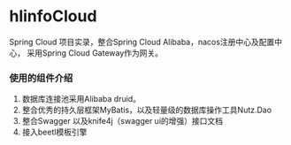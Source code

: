 # hlinfoCloud
Spring Cloud 项目实录，整合Spring Cloud Alibaba，nacos注册中心及配置中心，
采用Spring Cloud Gateway作为网关。  
### 使用的组件介绍
1. 数据库连接池采用Alibaba druid。
2. 整合优秀的持久层框架MyBatis，以及轻量级的数据库操作工具Nutz.Dao
3. 整合Swagger 以及knife4j（swagger ui的增强）接口文档
4. 接入beetl模板引擎
